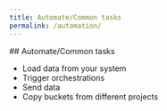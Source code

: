 ```yaml
---
title: Automate/Common tasks
permalink: /automation/
---
```


## Automate/Common tasks

  - Load data from your system
  - Trigger orchestrations
  - Send data
  - Copy buckets from different projects
